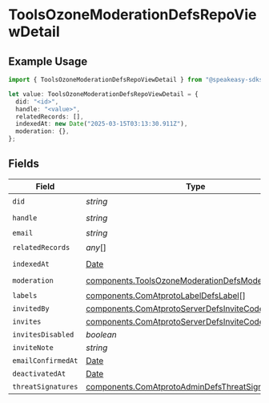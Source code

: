 # ToolsOzoneModerationDefsRepoViewDetail

## Example Usage

```typescript
import { ToolsOzoneModerationDefsRepoViewDetail } from "@speakeasy-sdks/bluesky/models/components";

let value: ToolsOzoneModerationDefsRepoViewDetail = {
  did: "<id>",
  handle: "<value>",
  relatedRecords: [],
  indexedAt: new Date("2025-03-15T03:13:30.911Z"),
  moderation: {},
};
```

## Fields

| Field                                                                                                                      | Type                                                                                                                       | Required                                                                                                                   | Description                                                                                                                |
| -------------------------------------------------------------------------------------------------------------------------- | -------------------------------------------------------------------------------------------------------------------------- | -------------------------------------------------------------------------------------------------------------------------- | -------------------------------------------------------------------------------------------------------------------------- |
| `did`                                                                                                                      | *string*                                                                                                                   | :heavy_check_mark:                                                                                                         | N/A                                                                                                                        |
| `handle`                                                                                                                   | *string*                                                                                                                   | :heavy_check_mark:                                                                                                         | N/A                                                                                                                        |
| `email`                                                                                                                    | *string*                                                                                                                   | :heavy_minus_sign:                                                                                                         | N/A                                                                                                                        |
| `relatedRecords`                                                                                                           | *any*[]                                                                                                                    | :heavy_check_mark:                                                                                                         | N/A                                                                                                                        |
| `indexedAt`                                                                                                                | [Date](https://developer.mozilla.org/en-US/docs/Web/JavaScript/Reference/Global_Objects/Date)                              | :heavy_check_mark:                                                                                                         | N/A                                                                                                                        |
| `moderation`                                                                                                               | [components.ToolsOzoneModerationDefsModerationDetail](../../models/components/toolsozonemoderationdefsmoderationdetail.md) | :heavy_check_mark:                                                                                                         | N/A                                                                                                                        |
| `labels`                                                                                                                   | [components.ComAtprotoLabelDefsLabel](../../models/components/comatprotolabeldefslabel.md)[]                               | :heavy_minus_sign:                                                                                                         | N/A                                                                                                                        |
| `invitedBy`                                                                                                                | [components.ComAtprotoServerDefsInviteCode](../../models/components/comatprotoserverdefsinvitecode.md)                     | :heavy_minus_sign:                                                                                                         | N/A                                                                                                                        |
| `invites`                                                                                                                  | [components.ComAtprotoServerDefsInviteCode](../../models/components/comatprotoserverdefsinvitecode.md)[]                   | :heavy_minus_sign:                                                                                                         | N/A                                                                                                                        |
| `invitesDisabled`                                                                                                          | *boolean*                                                                                                                  | :heavy_minus_sign:                                                                                                         | N/A                                                                                                                        |
| `inviteNote`                                                                                                               | *string*                                                                                                                   | :heavy_minus_sign:                                                                                                         | N/A                                                                                                                        |
| `emailConfirmedAt`                                                                                                         | [Date](https://developer.mozilla.org/en-US/docs/Web/JavaScript/Reference/Global_Objects/Date)                              | :heavy_minus_sign:                                                                                                         | N/A                                                                                                                        |
| `deactivatedAt`                                                                                                            | [Date](https://developer.mozilla.org/en-US/docs/Web/JavaScript/Reference/Global_Objects/Date)                              | :heavy_minus_sign:                                                                                                         | N/A                                                                                                                        |
| `threatSignatures`                                                                                                         | [components.ComAtprotoAdminDefsThreatSignature](../../models/components/comatprotoadmindefsthreatsignature.md)[]           | :heavy_minus_sign:                                                                                                         | N/A                                                                                                                        |